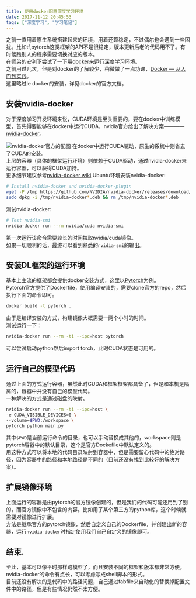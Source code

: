 ```yaml
---
title: 使用docker配置深度学习环境
date: 2017-11-12 20:45:53
tags: ["深度学习", "学习笔记"]
---
```

之前一直用着原生系统搭建起来的环境，用着还算稳定，不过偶尔也会遇到一些困扰。比如tf,pytorch这类框架的API不是很稳定，版本更新后老的代码用不了。有时候跑别人的程序需要切换对应的版本。  
在师弟的安利下尝试了一下用docker来运行深度学习环境。  
之前用过几次，但是对docker的了解较少，稍微做了一点功课，[Docker — 从入门到实践](https://yeasy.gitbooks.io/docker_practice/content/)。  
这里略过le docker的安装，详见docker的官方文档。
## 安装nvidia-docker
对于深度学习开发环境来说，CUDA环境是至关重要的，要在docker中训练模型，首先得要能够在docker中运行CUDA，nvidia官方给出了解决方案————[nvidia-docker](https://github.com/NVIDIA/nvidia-docker)。  
<!-- more -->
![nvidia-docker官方的配图](https://cloud.githubusercontent.com/assets/3028125/12213714/5b208976-b632-11e5-8406-38d379ec46aa.png)
在docker中运行CUDA驱动，原生的系统中则省去了CUDA的安装。  
上层的容器（具体的框架运行环境）则依赖于CUDA驱动，通过nvidia-docker来运行容器，可以获得CUDA加持。  
更多细节建议参考[nvidia-docker wiki](https://github.com/NVIDIA/nvidia-docker/wiki)
Ubuntu环境安装nvidia-docker:
```sh
# Install nvidia-docker and nvidia-docker-plugin
wget -P /tmp https://github.com/NVIDIA/nvidia-docker/releases/download/v1.0.1/nvidia-docker_1.0.1-1_amd64.deb
sudo dpkg -i /tmp/nvidia-docker*.deb && rm /tmp/nvidia-docker*.deb
```
测试nvidia-docker:
```sh
# Test nvidia-smi
nvidia-docker run --rm nvidia/cuda nvidia-smi
```
第一次运行该命令需要较长的时间拉取nvidia/cuda镜像。  
如果一切顺利的话，最终可以看到熟悉的`nvidia-smi`的输出。  
## 安装DL框架的运行环境
基本上主流的框架都会提供docker安装方式，这里以[Pytorch](https://github.com/pytorch/pytorch)为例。  
Pytorch官方提供了Dockerfile，使用编译安装的，需要clone官方的repo，然后执行下面的命令即可。  
```sh
docker build -t pytorch .
```
由于是编译安装的方式，构建镜像大概需要一两个小时的时间。  
测试运行一下：
```sh
nvidia-docker run --rm -ti --ipc=host pytorch
```
可以尝试启动python然后import torch，此时CUDA状态是可用的。

## 运行自己的模型代码
通过上面的方式运行容器，虽然此时CUDA和框架框架都具备了，但是和本机是隔离的，容器中并没有自己的模型代码。  
一种解决的方式是通过磁盘的映射。  
```sh
nvidia-docker run --rm -ti --ipc=host \
-e CUDA_VISIBLE_DEVICES=0 \
--volume=$PWD:/workspace \
pytorch python main.py
```
其中`$PWD`是当前运行命令的目录，也可以手动替换成其他的，workspace则是pytorch容器中的默认目录，这个是官方Dockefile中默认定义的。  
用这种方式可以将本地的代码目录映射到容器中，但是需要留心代码中的绝对路径，因为容器中的路径和本地路径是不同的（目前还没有找到比较好的解决方案）。  

## 扩展镜像环境
上面运行的容器是由pytorch的官方镜像创建的，但是我们的代码可能还用到了别的，而官方镜像中不包含的内容。比如用了某个第三方的python库，这个时候就需要对镜像进行扩展。  
方法是继承官方的pytorch镜像，然后自定义自己的Dockerfile，并创建出新的容器，运行`nvidia-docker`时指定使用我们自己自定义的镜像即可。

## 结束.
至此，基本可以像平时那样跑模型了，而且安装不同的框架和版本都非常方便。  
nvidia-docker的命令有点长，可以考虑写成shell脚本的形式。  
目前还没有解决的是代码中的路径问题，自己通过fabfile来自动化的替换掉配置文件中的路径，但是有些情况仍然不太方便。

